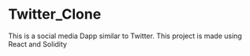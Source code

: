 # Twitter_Clone
This is a social media Dapp similar to Twitter.
This project is made using React and Solidity
